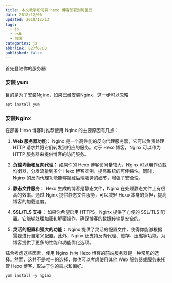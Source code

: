 ```yaml
---
title: 本文教学如何将 hexo 博客部署到阿里云
date: 2018/12/06
updated: 2018/12/13
tags:
  - js
  - es6
  - 前端
categories: js
abbrlink: 827f6703
published: false
---
```


首先登陆你的服务器


### 安装 yum

目的是为了安装Nginx，如果已经安装Nginx，这一步可以忽略

```
apt install yum
```

### 安装Nginx

在部署 Hexo 博客时推荐使用 Nginx 的主要原因有几点：

1. **Web 服务器功能：** Nginx 是一个高性能的反向代理服务器，它可以负责处理 HTTP 请求并将它们转发到相应的服务。对于 Hexo 博客，Nginx 可以作为 HTTP 服务器来提供博客的访问服务。

2. **负载均衡和反向代理：** 如果你的 Hexo 博客访问量较大，Nginx 可以用作负载均衡器，分发流量到多个 Hexo 博客实例，提高系统的可伸缩性。同时，Nginx 的反向代理功能能够隐藏后端服务的细节，增强了安全性。

3. **静态文件服务：** Hexo 生成的博客是静态文件，Nginx 在处理静态文件上有很高的效率。通过 Nginx 提供静态文件服务，可以减轻 Hexo 本身的负担，提高博客的加载速度。

4. **SSL/TLS 支持：** 如果你希望启用 HTTPS，Nginx 提供了方便的 SSL/TLS 配置。它能够处理加密和解密操作，确保博客的数据传输是安全的。

5. **灵活的配置和强大的功能：** Nginx 提供了灵活的配置文件，使得你能够根据需要进行自定义配置。此外，Nginx 还支持反向代理、缓存、压缩等功能，为博客提供了更多的性能和功能优化选项。

综合考虑这些因素，使用 Nginx 作为 Hexo 博客的前端服务器是一种常见的选择。然而，这并不是唯一的选择，你也可以考虑使用其他 Web 服务器或服务来托管 Hexo 博客，取决于你的需求和偏好。

```
yum install -y nginx
```

